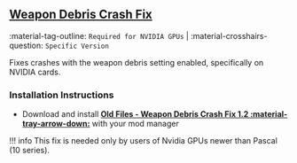 ## [Weapon Debris Crash Fix](https://www.nexusmods.com/fallout4/mods/48078)
:material-tag-outline: `Required for NVIDIA GPUs` |
:material-crosshairs-question: `Specific Version` 

Fixes crashes with the weapon debris setting enabled, specifically on NVIDIA cards.


### Installation Instructions
  * Download and install **[Old Files - Weapon Debris Crash Fix 1.2 :material-tray-arrow-down:](https://www.nexusmods.com/fallout4/mods/48078?tab=files&file_id=314112&nmm=1)** with your mod manager

!!! info 
    This fix is needed only by users of Nvidia GPUs newer than Pascal (10 series).